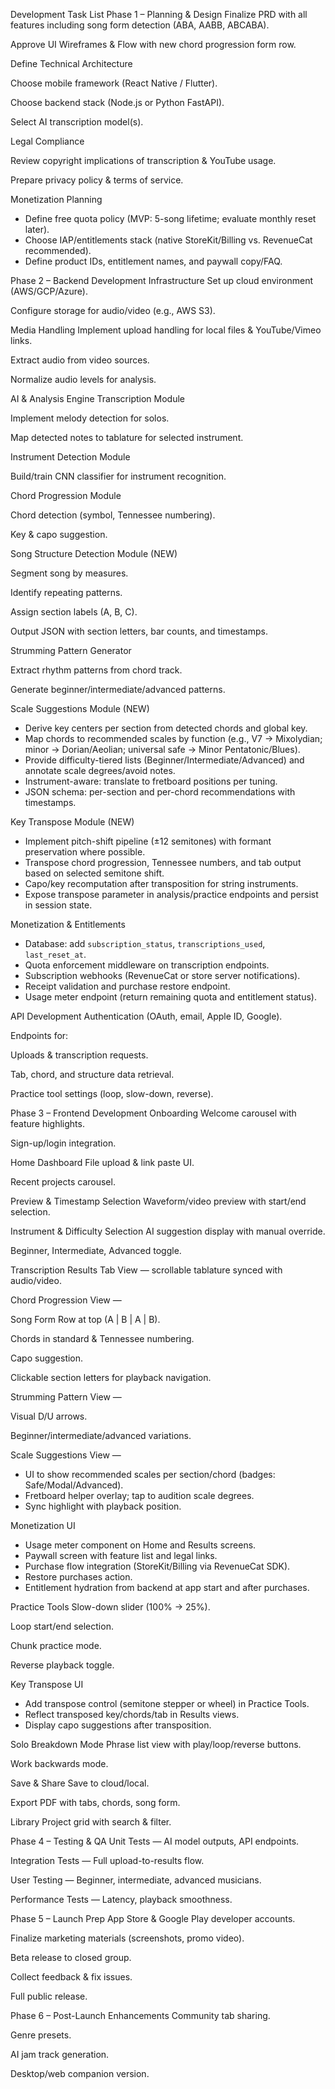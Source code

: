  Development Task List
Phase 1 – Planning & Design
Finalize PRD with all features including song form detection (ABA, AABB, ABCABA).

Approve UI Wireframes & Flow with new chord progression form row.

Define Technical Architecture

Choose mobile framework (React Native / Flutter).

Choose backend stack (Node.js or Python FastAPI).

Select AI transcription model(s).

Legal Compliance

Review copyright implications of transcription & YouTube usage.

Prepare privacy policy & terms of service.

Monetization Planning
- Define free quota policy (MVP: 5-song lifetime; evaluate monthly reset later).
- Choose IAP/entitlements stack (native StoreKit/Billing vs. RevenueCat recommended).
- Define product IDs, entitlement names, and paywall copy/FAQ.

Phase 2 – Backend Development
Infrastructure
Set up cloud environment (AWS/GCP/Azure).

Configure storage for audio/video (e.g., AWS S3).

Media Handling
Implement upload handling for local files & YouTube/Vimeo links.

Extract audio from video sources.

Normalize audio levels for analysis.

AI & Analysis Engine
Transcription Module

Implement melody detection for solos.

Map detected notes to tablature for selected instrument.

Instrument Detection Module

Build/train CNN classifier for instrument recognition.

Chord Progression Module

Chord detection (symbol, Tennessee numbering).

Key & capo suggestion.

Song Structure Detection Module (NEW)

Segment song by measures.

Identify repeating patterns.

Assign section labels (A, B, C).

Output JSON with section letters, bar counts, and timestamps.

Strumming Pattern Generator

Extract rhythm patterns from chord track.

Generate beginner/intermediate/advanced patterns.

Scale Suggestions Module (NEW)
- Derive key centers per section from detected chords and global key.
- Map chords to recommended scales by function (e.g., V7 → Mixolydian; minor → Dorian/Aeolian; universal safe → Minor Pentatonic/Blues).
- Provide difficulty-tiered lists (Beginner/Intermediate/Advanced) and annotate scale degrees/avoid notes.
- Instrument-aware: translate to fretboard positions per tuning.
- JSON schema: per-section and per-chord recommendations with timestamps.

Key Transpose Module (NEW)
- Implement pitch-shift pipeline (±12 semitones) with formant preservation where possible.
- Transpose chord progression, Tennessee numbers, and tab output based on selected semitone shift.
- Capo/key recomputation after transposition for string instruments.
- Expose transpose parameter in analysis/practice endpoints and persist in session state.

Monetization & Entitlements
- Database: add `subscription_status`, `transcriptions_used`, `last_reset_at`.
- Quota enforcement middleware on transcription endpoints.
- Subscription webhooks (RevenueCat or store server notifications).
- Receipt validation and purchase restore endpoint.
- Usage meter endpoint (return remaining quota and entitlement status).

API Development
Authentication (OAuth, email, Apple ID, Google).

Endpoints for:

Uploads & transcription requests.

Tab, chord, and structure data retrieval.

Practice tool settings (loop, slow-down, reverse).

Phase 3 – Frontend Development
Onboarding
Welcome carousel with feature highlights.

Sign-up/login integration.

Home Dashboard
File upload & link paste UI.

Recent projects carousel.

Preview & Timestamp Selection
Waveform/video preview with start/end selection.

Instrument & Difficulty Selection
AI suggestion display with manual override.

Beginner, Intermediate, Advanced toggle.

Transcription Results
Tab View — scrollable tablature synced with audio/video.

Chord Progression View —

Song Form Row at top (A | B | A | B).

Chords in standard & Tennessee numbering.

Capo suggestion.

Clickable section letters for playback navigation.

Strumming Pattern View —

Visual D/U arrows.

Beginner/intermediate/advanced variations.

Scale Suggestions View —
- UI to show recommended scales per section/chord (badges: Safe/Modal/Advanced).
- Fretboard helper overlay; tap to audition scale degrees.
- Sync highlight with playback position.

Monetization UI
- Usage meter component on Home and Results screens.
- Paywall screen with feature list and legal links.
- Purchase flow integration (StoreKit/Billing via RevenueCat SDK).
- Restore purchases action.
- Entitlement hydration from backend at app start and after purchases.

Practice Tools
Slow-down slider (100% → 25%).

Loop start/end selection.

Chunk practice mode.

Reverse playback toggle.

Key Transpose UI
- Add transpose control (semitone stepper or wheel) in Practice Tools.
- Reflect transposed key/chords/tab in Results views.
- Display capo suggestions after transposition.

Solo Breakdown Mode
Phrase list view with play/loop/reverse buttons.

Work backwards mode.

Save & Share
Save to cloud/local.

Export PDF with tabs, chords, song form.

Library
Project grid with search & filter.

Phase 4 – Testing & QA
Unit Tests — AI model outputs, API endpoints.

Integration Tests — Full upload-to-results flow.

User Testing — Beginner, intermediate, advanced musicians.

Performance Tests — Latency, playback smoothness.

Phase 5 – Launch Prep
App Store & Google Play developer accounts.

Finalize marketing materials (screenshots, promo video).

Beta release to closed group.

Collect feedback & fix issues.

Full public release.

Phase 6 – Post-Launch Enhancements
Community tab sharing.

Genre presets.

AI jam track generation.

Desktop/web companion version.